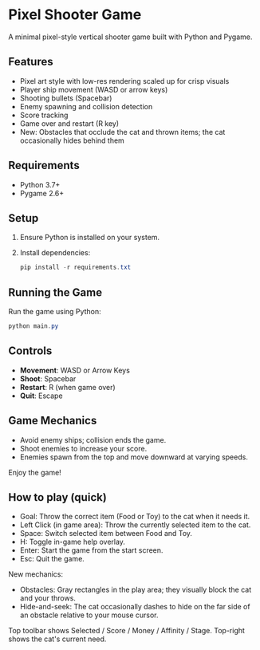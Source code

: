 # Pixel Shooter Game

A minimal pixel-style vertical shooter game built with Python and Pygame.

## Features

- Pixel art style with low-res rendering scaled up for crisp visuals
- Player ship movement (WASD or arrow keys)
- Shooting bullets (Spacebar)
- Enemy spawning and collision detection
- Score tracking
- Game over and restart (R key)
- New: Obstacles that occlude the cat and thrown items; the cat occasionally hides behind them

## Requirements

- Python 3.7+
- Pygame 2.6+

## Setup

1. Ensure Python is installed on your system.
2. Install dependencies:

   ```powershell
   pip install -r requirements.txt
   ```

## Running the Game

Run the game using Python:

```powershell
python main.py
```

## Controls

- **Movement**: WASD or Arrow Keys
- **Shoot**: Spacebar
- **Restart**: R (when game over)
- **Quit**: Escape

## Game Mechanics

- Avoid enemy ships; collision ends the game.
- Shoot enemies to increase your score.
- Enemies spawn from the top and move downward at varying speeds.

Enjoy the game!

## How to play (quick)

- Goal: Throw the correct item (Food or Toy) to the cat when it needs it.
- Left Click (in game area): Throw the currently selected item to the cat.
- Space: Switch selected item between Food and Toy.
- H: Toggle in-game help overlay.
- Enter: Start the game from the start screen.
- Esc: Quit the game.

New mechanics:
- Obstacles: Gray rectangles in the play area; they visually block the cat and your throws.
- Hide-and-seek: The cat occasionally dashes to hide on the far side of an obstacle relative to your mouse cursor.

Top toolbar shows Selected / Score / Money / Affinity / Stage. Top-right shows the cat's current need.